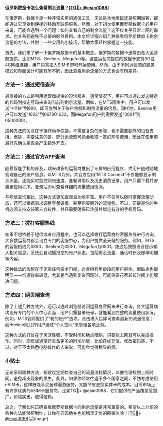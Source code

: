 **俄罗斯数据卡怎么查看剩余流量？[[TG💪+ @esim1088](https://t.me/s/esim1088)]**

在俄罗斯，数据卡是一种非常实用的通信工具，无论是本地居民还是短期游客，都能通过它享受到便捷的移动互联网服务。然而，对于初次使用俄罗斯数据卡的用户来说，可能会遇到一个问题：如何查看自己的剩余流量？这不仅关乎日常上网的需求，也关系到避免不必要的额外费用。本文将详细介绍几种查看俄罗斯数据卡剩余流量的方法，并附上一些实用的小技巧，帮助大家轻松掌握这一技能。

首先，我们来了解一下俄罗斯数据卡的基本概念。俄罗斯的数据卡通常由各大运营商提供，比如MTS、Beeline、Megafon等。这些运营商提供的数据卡支持3G或4G网络连接，用户只需插入SIM卡即可开始使用。然而，由于不同运营商的服务模式和界面设计可能有所不同，因此查看剩余流量的方式也会有所差异。

### 方法一：通过短信查询

最直接的方式是利用运营商提供的短信服务。通常情况下，用户可以通过发送特定的代码到指定号码来查询当前的剩余流量。例如，在MTS网络中，用户可以发送“*111#”到999，即可收到关于账户余额和剩余流量的信息。同样地，Beeline用户可以发送“1022”到067001022，而Megafon用户则需要发送“0001”到05000001。

这种方法的优点在于操作简单快捷，不需要复杂的步骤，也不需要额外的设备支持。但是，需要注意的是，部分运营商可能会收取一定的短信费用，因此在使用前最好先确认是否会产生额外开支。

### 方法二：通过官方APP查询

随着智能手机的普及，越来越多的运营商推出了专属的应用程序，供用户随时随地管理自己的账户信息。以MTS为例，其官方应用“MTS Connect”不仅能够显示剩余流量，还能实时监控网络速度、套餐详情以及历史消费记录。用户只需下载并安装该应用程序，登录后即可查看详细的流量使用情况。

与短信查询相比，这种方式更加直观且功能丰富。用户不仅可以随时掌握流量动态，还可以根据需求调整套餐设置，甚至购买额外的流量包。不过，前提是你的手机必须支持安装第三方软件，并且需要确保已注册并绑定有效的手机号码。

### 方法三：拨打客服热线

如果不想依赖于短信或者应用程序，也可以选择拨打运营商的客服热线进行咨询。大多数运营商都会设立专门的客服中心，为用户提供全天候的服务。例如，MTS的客服热线为0890，Beeline为0500，Megafon为0501。拨通后按照语音提示输入相关信息，系统会自动播报您的账户状态，包括剩余流量、通话时长及账单明细等内容。

这种做法的优势在于无需任何技术门槛，适合所有年龄段的用户群体。但缺点也很明显——沟通效率较低，尤其是当遇到复杂问题时，可能需要花费较长时间才能解决问题。

### 方法四：网页端查询

除了上述几种方式外，还可以通过浏览器访问运营商官网来进行查询。各大运营商均设有专门的个人中心页面，用户只需登录账号，就能看到完整的流量使用状况。例如，MTS官网提供了“我的账户”选项，点击进入后即可查看最新的流量信息；而Beeline则允许用户通过“个人空间”来管理各项业务。

这种方式的好处在于灵活性强，不受时间和地点限制，只要能上网就可以完成操作。同时，网页版通常还具备更多的附加功能，比如在线充值、修改密码等。不过，对于不太熟悉电脑操作的人来说，可能会觉得稍显麻烦。

### 小贴士

无论采用哪种方法，都建议定期检查自己的流量消耗情况，以便合理规划上网时间，避免超支现象的发生。此外，如果你经常往返于多个国家之间，不妨考虑使用eSIM卡，这样既能享受全球漫游服务，又能节省更换实体卡的成本。目前市场上有许多优质的eSIM卡服务商，比如TG💪+ @esim1088，它们提供的产品覆盖范围广，价格实惠，值得信赖。

总之，了解如何正确查看俄罗斯数据卡的剩余流量是非常重要的。希望以上介绍的各种方法能够帮到你，让你在异国他乡也能畅享无忧的网络体验！[[TG💪+ @esim1088](https://t.me/s/esim1088) ![Image](https://i.postimg.cc/4NQfJmqS/Snipaste-2025-05-13-00-14-12.png)]